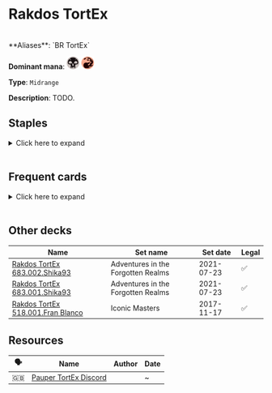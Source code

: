 <!-- This page is automatically generated by Myr: do not update it manually. Changes directly applied here will be lost. -->
# Rakdos TortEx
<br/>
**Aliases**: `BR TortEx`

**Dominant mana**: <img src="../resources/images/mana/B.png" width="25"/> <img src="../resources/images/mana/R.png" width="25"/>

**Type**: `Midrange`

**Description**: TODO.


## **Staples**

<details>
  <summary>Click here to expand</summary>
<a href="https://scryfall.com/card/mh1/84/crypt-rats"><img src="https://c1.scryfall.com/file/scryfall-cards/normal/front/9/6/96916db2-5121-4ff1-880c-369744f11ecf.jpg?1562201594" width="300"/></a>
<a href="https://scryfall.com/card/c21/168/faithless-looting"><img src="https://c1.scryfall.com/file/scryfall-cards/normal/front/1/d/1d6e5cc9-bd48-41b6-ac20-5a3e38aecdc5.jpg?1617647725" width="300"/></a>
<a href="https://scryfall.com/card/uma/166/golgari-brownscale"><img src="https://c1.scryfall.com/file/scryfall-cards/normal/front/e/4/e41f3323-f702-46a6-92db-33ec0afd75d2.jpg?1547517583" width="300"/></a>
<a href="https://scryfall.com/card/tsr/118/grave-scrabbler"><img src="https://c1.scryfall.com/file/scryfall-cards/normal/front/d/6/d6c53e52-8d63-4628-bfb9-8abe4c7c7f4a.jpg?1619395549" width="300"/></a>
<a href="https://scryfall.com/card/soi/168/insolent-neonate"><img src="https://c1.scryfall.com/file/scryfall-cards/normal/front/8/1/813104f6-e6e4-4709-8626-12fe4262a11f.jpg?1576384817" width="300"/></a>
<a href="https://scryfall.com/card/jmp/342/lightning-bolt"><img src="https://c1.scryfall.com/file/scryfall-cards/normal/front/c/e/ce711943-c1a1-43a0-8b89-8d169cfb8e06.jpg?1618695786" width="300"/></a>
<a href="https://scryfall.com/card/dvd/36/stinkweed-imp"><img src="https://c1.scryfall.com/file/scryfall-cards/normal/front/2/a/2ab08d69-210b-4b06-88a2-45281a1a4e1e.jpg?1561771088" width="300"/></a>
<a href="https://scryfall.com/card/c20/231/terminate"><img src="https://c1.scryfall.com/file/scryfall-cards/normal/front/1/a/1a2ba191-f11c-47d3-8459-34b0e0e56fd9.jpg?1591321484" width="300"/></a>
<a href="https://scryfall.com/card/sth/74/tortured-existence"><img src="https://c1.scryfall.com/file/scryfall-cards/normal/front/1/7/1754b92b-d6f9-4503-af01-dee03f72a048.jpg?1562595922" width="300"/></a>
</details><br/>



## **Frequent cards**

<details>
  <summary>Click here to expand</summary>
<a href="https://scryfall.com/card/soi/146/bloodmad-vampire"><img src="https://c1.scryfall.com/file/scryfall-cards/normal/front/b/6/b64e974a-3cf7-49f1-9d5a-c74f920f0169.jpg?1576384657" width="300"/></a>
<a href="https://scryfall.com/card/uma/95/fume-spitter"><img src="https://c1.scryfall.com/file/scryfall-cards/normal/front/b/b/bb1ef824-306c-4975-abca-19f0bd77449f.jpg?1547516861" width="300"/></a>
<a href="https://scryfall.com/card/mh2/88/hell-mongrel"><img src="https://c1.scryfall.com/file/scryfall-cards/normal/front/f/7/f7da32a3-8e33-4603-abd2-8db144062f6a.jpg?1626095604" width="300"/></a>
<a href="https://scryfall.com/card/a25/93/horror-of-the-broken-lands"><img src="https://c1.scryfall.com/file/scryfall-cards/normal/front/f/b/fb1f0958-5bf6-4a4f-a4bc-2943c93ba15e.jpg?1562443142" width="300"/></a>
<a href="https://scryfall.com/card/mh2/89/kitchen-imp"><img src="https://c1.scryfall.com/file/scryfall-cards/normal/front/8/3/836ae711-e62f-49ec-850e-d25f6fd2a4d4.jpg?1626095627" width="300"/></a>
<a href="https://scryfall.com/card/arb/43/monstrous-carabid"><img src="https://c1.scryfall.com/file/scryfall-cards/normal/front/b/0/b09e668d-02ca-4164-88ee-c7ea6c665975.jpg?1562643647" width="300"/></a>
<a href="https://scryfall.com/card/mh2/140/skophos-reaver"><img src="https://c1.scryfall.com/file/scryfall-cards/normal/front/3/2/32691e3f-dea9-45ac-96fe-96b34d5116a9.jpg?1626096969" width="300"/></a>
<a href="https://scryfall.com/card/m21/165/thrill-of-possibility"><img src="https://c1.scryfall.com/file/scryfall-cards/normal/front/f/4/f4af156d-0fbf-4a4e-b0c1-db7e95be4903.jpg?1594736817" width="300"/></a>
<a href="https://scryfall.com/card/znr/172/tormenting-voice"><img src="https://c1.scryfall.com/file/scryfall-cards/normal/front/6/d/6da46103-a14c-4aa2-92fc-fd758335caf4.jpg?1604198268" width="300"/></a>
<a href="https://scryfall.com/card/me2/185/whiteout"><img src="https://c1.scryfall.com/file/scryfall-cards/normal/front/e/e/ee7bb29a-daf4-42d3-9404-c9f25d72a648.jpg?1562870960" width="300"/></a>
</details><br/>





## **Other decks**

| Name | Set name | Set date | Legal |
| -----| -------- | -------- | ----- |
| [Rakdos TortEx 683.002.Shika93](https://www.mtggoldfish.com/deck/4351759) | Adventures in the Forgotten Realms | 2021-07-23 | ✅ |
| [Rakdos TortEx 683.001.Shika93](https://www.mtggoldfish.com/deck/4351758) | Adventures in the Forgotten Realms | 2021-07-23 | ✅ |
| [Rakdos TortEx 518.001.Fran Blanco](https://www.mtggoldfish.com/deck/4351049) | Iconic Masters | 2017-11-17 | ✅ |






## **Resources**

| 🗣️ | Name | Author | Date |
| -- | ---- | ------ | ---- |
| 🇬🇧 | [Pauper TortEx Discord](https://discord.gg/fRzwk2TJ) | <i class="fa-brands fa-discord"></i> | ~            |


